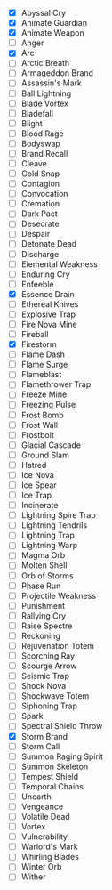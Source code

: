 - [x] Abyssal Cry
- [x] Animate Guardian
- [x] Animate Weapon
- [ ] Anger
- [x] Arc
- [ ] Arctic Breath
- [ ] Armageddon Brand
- [ ] Assassin's Mark
- [ ] Ball Lightning
- [ ] Blade Vortex
- [ ] Bladefall
- [ ] Blight
- [ ] Blood Rage
- [ ] Bodyswap
- [ ] Brand Recall
- [ ] Cleave
- [ ] Cold Snap
- [ ] Contagion
- [ ] Convocation
- [ ] Cremation
- [ ] Dark Pact
- [ ] Desecrate
- [ ] Despair
- [ ] Detonate Dead
- [ ] Discharge
- [ ] Elemental Weakness
- [ ] Enduring Cry
- [ ] Enfeeble
- [x] Essence Drain
- [ ] Ethereal Knives
- [ ] Explosive Trap
- [ ] Fire Nova Mine
- [ ] Fireball
- [x] Firestorm
- [ ] Flame Dash
- [ ] Flame Surge
- [ ] Flameblast
- [ ] Flamethrower Trap
- [ ] Freeze Mine
- [ ] Freezing Pulse
- [ ] Frost Bomb
- [ ] Frost Wall
- [ ] Frostbolt
- [ ] Glacial Cascade
- [ ] Ground Slam
- [ ] Hatred
- [ ] Ice Nova
- [ ] Ice Spear
- [ ] Ice Trap
- [ ] Incinerate
- [ ] Lightning Spire Trap
- [ ] Lightning Tendrils
- [ ] Lightning Trap
- [ ] Lightning Warp
- [ ] Magma Orb
- [ ] Molten Shell
- [ ] Orb of Storms
- [ ] Phase Run
- [ ] Projectile Weakness
- [ ] Punishment
- [ ] Rallying Cry
- [ ] Raise Spectre
- [ ] Reckoning
- [ ] Rejuvenation Totem
- [ ] Scorching Ray
- [ ] Scourge Arrow
- [ ] Seismic Trap
- [ ] Shock Nova
- [ ] Shockwave Totem
- [ ] Siphoning Trap
- [ ] Spark
- [ ] Spectral Shield Throw
- [x] Storm Brand
- [ ] Storm Call
- [ ] Summon Raging Spirit
- [ ] Summon Skeleton
- [ ] Tempest Shield
- [ ] Temporal Chains
- [ ] Unearth
- [ ] Vengeance
- [ ] Volatile Dead
- [ ] Vortex
- [ ] Vulnerability
- [ ] Warlord's Mark
- [ ] Whirling Blades
- [ ] Winter Orb
- [ ] Wither